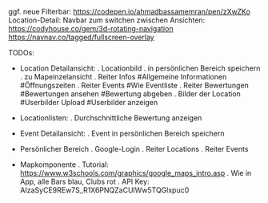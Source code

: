 ggf. neue Filterbar: https://codepen.io/ahmadbassamemran/pen/zXwZKo
Location-Detail: Navbar zum switchen zwischen Ansichten: https://codyhouse.co/gem/3d-rotating-navigation
https://navnav.co/tagged/fullscreen-overlay


TODOs:
- Location Detailansicht:
    . Locationbild
    . in persönlichen Bereich speichern
    . zu Mapeinzelansicht
    . Reiter Infos
        #Allgemeine Informationen
        #Öffnungszeiten
    . Reiter Events
        #Wie Eventliste
    . Reiter Bewertungen
        #Bewertungen ansehen
        #Bewertung abgeben
    . Bilder der Location
        #Userbilder Upload
        #Userbilder anzeigen

- Locationlisten:
    . Durchschnittliche Bewertung anzeigen

- Event Detailansicht:
    . Event in persönlichen Bereich speichern

- Persönlicher Bereich
    . Google-Login
    . Reiter Locations
    . Reiter Events

- Mapkomponente
    . Tutorial: https://www.w3schools.com/graphics/google_maps_intro.asp
    . Wie in App, alle Bars blau, Clubs rot
    . API Key: AIzaSyCE9REw7S_R1X6PNQZaCUlWw5TQGlxpuc0 
